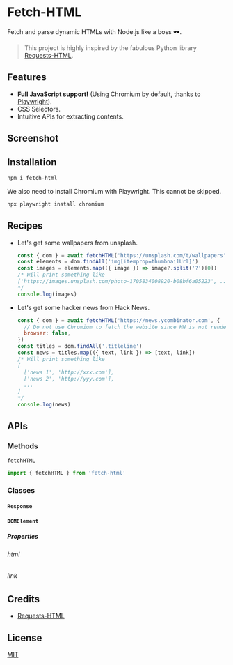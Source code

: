 # Fetch-HTML

Fetch and parse dynamic HTMLs with Node.js like a boss 🕶.

> This project is highly inspired by the fabulous Python library [Requests-HTML](https://github.com/psf/requests-html).

## Features
- **Full JavaScript support!** (Using Chromium by default, thanks to [Playwright](https://playwright.dev/)).
- CSS Selectors.
- Intuitive APIs for extracting contents.

## Screenshot

## Installation
```sh
npm i fetch-html
```
We also need to install Chromium with Playwright. This cannot be skipped.
```sh
npx playwright install chromium
```

## Recipes
+ Let's get some wallpapers from unsplash.
  ```js
  const { dom } = await fetchHTML('https://unsplash.com/t/wallpapers')
  const elements = dom.findAll('img[itemprop=thumbnailUrl]')
  const images = elements.map(({ image }) => image?.split('?')[0])
  /* Will print something like
  ['https://images.unsplash.com/photo-1705834008920-b08bf6a05223', ...]
  */
  console.log(images)
  ```
+ Let's get some hacker news from Hack News.
  ```js
  const { dom } = await fetchHTML('https://news.ycombinator.com', {
    // Do not use Chromium to fetch the website since HN is not rendered in the browser.
    browser: false,
  })
  const titles = dom.findAll('.titleline')
  const news = titles.map(({ text, link }) => [text, link])
  /* Will print something like
  [
    ['news 1', 'http://xxx.com'],
    ['news 2', 'http://yyy.com'],
    ...
  ]
  */
  console.log(news)
  ```

## APIs
### Methods
`fetchHTML`
```js
import { fetchHTML } from 'fetch-html'
```

### Classes
#### `Response`


#### `DOMElement`
##### Properties
###### html
###### link

## Credits
+ [Requests-HTML](https://github.com/psf/requests-html)

## License
[MIT](licenses)
